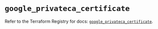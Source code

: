 # `google_privateca_certificate`

Refer to the Terraform Registry for docs: [`google_privateca_certificate`](https://registry.terraform.io/providers/hashicorp/google-beta/6.9.0/docs/resources/google_privateca_certificate).
